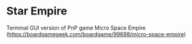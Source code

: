 # Star Empire
Terminal GUI version of PnP game Micro Space Empire (https://boardgamegeek.com/boardgame/99698/micro-space-empire)
